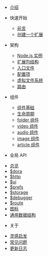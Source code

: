 * [介绍](README.md)

* 快速开始
  - [前言](quickstart/intro)
  - [创建一个扩展](quickstart/create)

* 架构
  - [Node.js 实例](arch/node)
  - [扩展包结构](arch/tree)
  - [入口文件](arch/main)
  - [配置项](arch/prefs)
  - [虚拟文件系统](arch/fs)
  - [路由](arch/route)

* 组件
  - [组件基础](component/base)
  - [生命周期](component/lifecycle)
  - [folder 组件](component/folder)
  - [video 组件](component/video)
  - [audio 组件](component/audio)
  - [image 组件](component/image)
  - [article 组件](component/article)

* 全局 API
 - [总览](api/index)
 - [$dora](api/dora)
 - [$http](api/http)
 - [$ui](api/ui)
 - [$prefs](api/prefs)
 - [$storage](api/storage)
 - [$debugger](api/debugger)
 - [$route](api/route)
 - [图标](api/icon)
 - [通用数据结构](api/struct)

* 关于
 - [灵感启发](about/inspire)
 - [常见问题](about/faq)
 - [更新日志](about/changelog)
